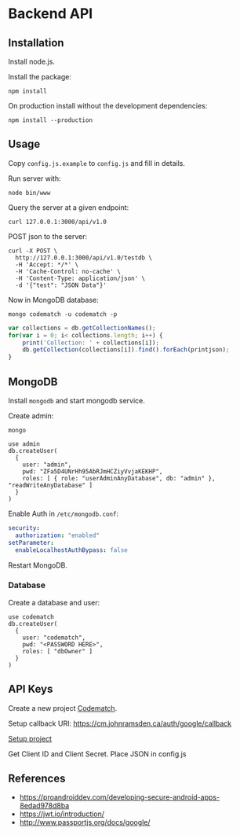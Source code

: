 # Backend API

## Installation

Install node.js.

Install the package:

```shell
npm install
```

On production install without the development dependencies:

```shell
npm install --production
```

## Usage

Copy `config.js.example` to `config.js` and fill in details.

Run server with:

```shell
node bin/www
```

Query the server at a given endpoint:

```shell
curl 127.0.0.1:3000/api/v1.0
```

POST json to the server:

```shell
curl -X POST \
  http://127.0.0.1:3000/api/v1.0/testdb \
  -H 'Accept: */*' \
  -H 'Cache-Control: no-cache' \
  -H 'Content-Type: application/json' \
  -d '{"test": "JSON Data"}'
```

Now in MongoDB database:

```shell
mongo codematch -u codematch -p
```

```javascript
var collections = db.getCollectionNames();
for(var i = 0; i< collections.length; i++) {
    print('Collection: ' + collections[i]);
    db.getCollection(collections[i]).find().forEach(printjson);
}
```

## MongoDB

Install `mongodb` and start mongodb service.

Create admin:

```shell
mongo
```

```mongodb
use admin
db.createUser(
  {
    user: "admin",
    pwd: "ZFa5D4UNrHh95AbRJmHCZiyVvjaKEKHP",
    roles: [ { role: "userAdminAnyDatabase", db: "admin" }, "readWriteAnyDatabase" ]
  }
)
```

Enable Auth in `/etc/mongodb.conf`:

```yaml
security:
  authorization: "enabled"
setParameter:
  enableLocalhostAuthBypass: false
```

Restart MongoDB.

### Database

Create a database and user:

```mongodb
use codematch
db.createUser(
  {
    user: "codematch",
    pwd: "<PASSWORD HERE>",
    roles: [ "dbOwner" ]
  }
)
```

## API Keys

Create a new project [Codematch](https://console.developers.google.com/apis/library).

Setup callback URI: <https://cm.johnramsden.ca/auth/google/callback>

[Setup project](https://developers.google.com/identity/sign-in/web/sign-in)

Get Client ID and Client Secret. Place JSON in config.js

## References

*   <https://proandroiddev.com/developing-secure-android-apps-8edad978d8ba>
*   <https://jwt.io/introduction/>
*   <http://www.passportjs.org/docs/google/>
